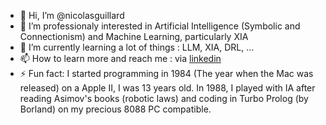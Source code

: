 - 👋 Hi, I’m @nicolasguillard
- 👀 I’m professionaly interested in Artificial Intelligence (Symbolic and Connectionism) and Machine Learning, particularly XIA
- 🌱 I’m currently learning a lot of things : LLM, XIA, DRL, ...
- 📫 How to learn more and reach me : via [linkedin](https://www.linkedin.com/in/nicolasguillard/)
- ⚡ Fun fact: I started programming in 1984 (The year when the Mac was released) on a Apple II, I was 13 years old. In 1988, I played with IA after reading Asimov's books (robotic laws) and coding in Turbo Prolog (by Borland) on my precious 8088 PC compatible.

<!---
nicolasguillard/nicolasguillard is a ✨ special ✨ repository because its `README.md` (this file) appears on your GitHub profile.
You can click the Preview link to take a look at your changes.
--->
